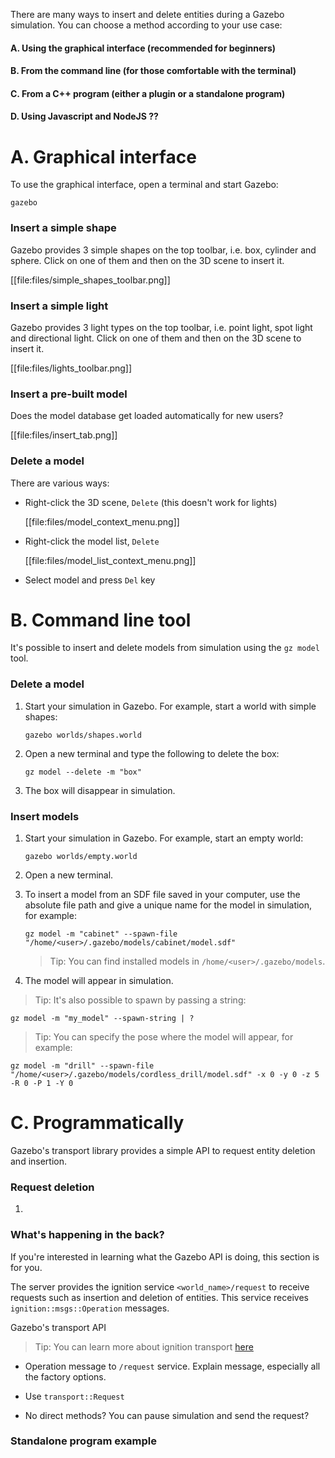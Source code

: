 There are many ways to insert and delete entities during a Gazebo simulation.
You can choose a method according to your use case:

#### A. Using the graphical interface (recommended for beginners)

#### B. From the command line (for those comfortable with the terminal)

#### C. From a C++ program (either a plugin or a standalone program)

#### D. Using Javascript and NodeJS ??

# A. Graphical interface

To use the graphical interface, open a terminal and start Gazebo:

~~~
gazebo
~~~

### Insert a simple shape

Gazebo provides 3 simple shapes on the top toolbar, i.e. box, cylinder and
sphere. Click on one of them and then on the 3D scene to insert it.

[[file:files/simple_shapes_toolbar.png]]

### Insert a simple light

Gazebo provides 3 light types on the top toolbar, i.e. point light, spot light
and directional light. Click on one of them and then on the 3D scene to insert
it.

[[file:files/lights_toolbar.png]]

### Insert a pre-built model

Does the model database get loaded automatically for new users?

[[file:files/insert_tab.png]]

### Delete a model

There are various ways:

* Right-click the 3D scene, `Delete` (this doesn't work for lights)

    [[file:files/model_context_menu.png]]

* Right-click the model list, `Delete`

    [[file:files/model_list_context_menu.png]]

* Select model and press `Del` key

# B. Command line tool

It's possible to insert and delete models from simulation using the `gz model`
tool.

### Delete a model

1. Start your simulation in Gazebo. For example, start a world with simple shapes:

    ~~~
    gazebo worlds/shapes.world
    ~~~

1. Open a new terminal and type the following to delete the box:

    ~~~
    gz model --delete -m "box"
    ~~~

1. The box will disappear in simulation.

### Insert models

1. Start your simulation in Gazebo. For example, start an empty world:

    ~~~
    gazebo worlds/empty.world
    ~~~

1. Open a new terminal.

1. To insert a model from an SDF file saved in your computer, use the absolute
file path and give a unique name for the model in simulation, for example:

    ~~~
    gz model -m "cabinet" --spawn-file "/home/<user>/.gazebo/models/cabinet/model.sdf"
    ~~~

    > Tip: You can find installed models in `/home/<user>/.gazebo/models`.

1. The model will appear in simulation.

> Tip: It's also possible to spawn by passing a string:

~~~
gz model -m "my_model" --spawn-string | ?
~~~

> Tip: You can specify the pose where the model will appear, for example:

~~~
gz model -m "drill" --spawn-file "/home/<user>/.gazebo/models/cordless_drill/model.sdf" -x 0 -y 0 -z 5 -R 0 -P 1 -Y 0
~~~

# C. Programmatically

Gazebo's transport library provides a simple API to request entity deletion and
insertion.

### Request deletion

1.



### What's happening in the back?

If you're interested in learning what the Gazebo API is doing,
this section is for you.

The server provides the ignition service `<world_name>/request` to receive
requests such as insertion and deletion of entities. This service receives
`ignition::msgs::Operation` messages.

Gazebo's transport API

> Tip: You can learn more about ignition transport
> [here](http://ignition-transport.readthedocs.io/en/latest/)



* Operation message to `/request` service. Explain message, especially all the factory options.

* Use `transport::Request`

* No direct methods? You can pause simulation and send the request?

### Standalone program example






